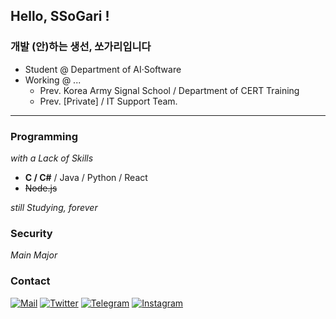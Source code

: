 ## Hello, SSoGari !

### 개발 (안)하는 생선, 쏘가리입니다
- Student @ Department of AI·Software
- Working @ ...
  - Prev. Korea Army Signal School / Department of CERT Training
  - Prev. [Private] / IT Support Team.

<hr>

### Programming
_with a Lack of Skills_    
- **C / C#** / Java / Python / React
- ~~Node.js~~  

_still Studying, forever_   

### Security
_Main Major_

   
   
   
### Contact
[![Mail](https://img.shields.io/badge/Mail-009807?style=flat&logo=Mail.Ru&logoColor=white)](mailto:admin@ssogari.dev) 
[![Twitter](https://img.shields.io/badge/Twitter-1DA1F2?style=flat&logo=Twitter&logoColor=ffffff)](https://twitter.com/ssogari_dev) 
[![Telegram](https://img.shields.io/badge/Telegram-26A5E4?style=flat&logo=Telegram&logoColor=ffffff)](https://t.me/sgr_tgr)
[![Instagram](https://img.shields.io/badge/Instagram-E4405F?style=flat&logo=instagram&logoColor=white)](https://instagram.com/ssogari.happy)


